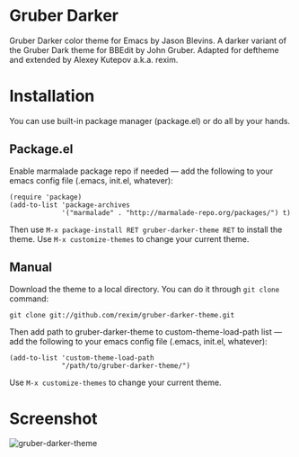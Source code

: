 # Gruber Darker

Gruber Darker color theme for Emacs by Jason Blevins. A darker variant
of the Gruber Dark theme for BBEdit by John Gruber. Adapted for
deftheme and extended by Alexey Kutepov a.k.a. rexim.

# Installation

You can use built-in package manager (package.el) or do all by your
hands.

## Package.el

Enable marmalade package repo if needed — add the following to your
emacs config file (.emacs, init.el, whatever):

```
(require 'package)
(add-to-list 'package-archives
             '("marmalade" . "http://marmalade-repo.org/packages/") t)
```

Then use `M-x package-install RET gruber-darker-theme RET` to install
the theme. Use `M-x customize-themes` to change your current theme.

## Manual

Download the theme to a local directory. You can do it through `git
clone` command:

```
git clone git://github.com/rexim/gruber-darker-theme.git
```

Then add path to gruber-darker-theme to custom-theme-load-path list —
add the following to your emacs config file (.emacs, init.el,
whatever):

```
(add-to-list 'custom-theme-load-path
             "/path/to/gruber-darker-theme/")
```

Use `M-x customize-themes` to change your current theme.

# Screenshot

![gruber-darker-theme](https://github.com/rexim/gruber-darker-theme/raw/master/gruber-darker-theme.png)
